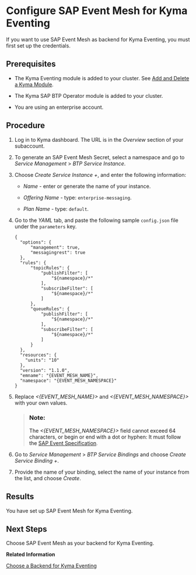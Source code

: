<!-- loio407d1266017f4b529b61665fa7408c41 -->

# Configure SAP Event Mesh for Kyma Eventing

If you want to use SAP Event Mesh as backend for Kyma Eventing, you must first set up the credentials.



<a name="loio407d1266017f4b529b61665fa7408c41__prereq_uvp_3w3_dzb"/>

## Prerequisites

-   The Kyma Eventing module is added to your cluster. See [Add and Delete a Kyma Module](../50-administration-and-ops/add-and-delete-a-kyma-module-1b548e9.md#loio1b548e9ad4744b978b8b595288b0cb5c).

-   The Kyma SAP BTP Operator module is added to your cluster.

-   You are using an enterprise account.




<a name="loio407d1266017f4b529b61665fa7408c41__steps_afw_5f3_3rb"/>

## Procedure

1.  Log in to Kyma dashboard. The URL is in the *Overview* section of your subaccount.

2.  To generate an SAP Event Mesh Secret, select a namespace and go to *Service Management* \> *BTP Service Instance*.

3.  Choose *Create Service Instance +*, and enter the following information:

    -   *Name* - enter or generate the name of your instance.

    -   *Offering Name* - type: `enterprise-messaging`.

    -   *Plan Name* - type: `default`.


4.  Go to the *YAML* tab, and paste the following sample `config.json` file under the `parameters` key.

    ```
    {
      "options": {
          "management": true,
          "messagingrest": true
      },
      "rules": {
          "topicRules": {
              "publishFilter": [
                  "${namespace}/*"
              ],
              "subscribeFilter": [
                  "${namespace}/*"
              ]
          },
          "queueRules": {
              "publishFilter": [
                  "${namespace}/*"
              ],
              "subscribeFilter": [
                  "${namespace}/*"
              ]
          }
      },
      "resources": {
        "units": "10"
      },
      "version": "1.1.0",
      "emname": "{EVENT_MESH_NAME}",
      "namespace": "{EVENT_MESH_NAMESPACE}"
    }
    ```

5.  Replace *<\{EVENT\_MESH\_NAME\}\>* and *<\{EVENT\_MESH\_NAMESPACE\}\>* with your own values.

    > ### Note:  
    > The *<\{EVENT\_MESH\_NAMESPACE\}\>* field cannot exceed 64 characters, or begin or end with a dot or hyphen: It must follow the [SAP Event Specification](https://help.sap.com/viewer/bf82e6b26456494cbdd197057c09979f/Cloud/en-US/00d56d697c7549408cfacc8cb6a46b11.html).

6.  Go to *Service Management* \> *BTP Service Bindings* and choose *Create Service Binding +*.

7.  Provide the name of your binding, select the name of your instance from the list, and choose *Create*.




<a name="loio407d1266017f4b529b61665fa7408c41__result_fr1_4g3_3rb"/>

## Results

You have set up SAP Event Mesh for Kyma Eventing.



<a name="loio407d1266017f4b529b61665fa7408c41__postreq_idx_hwx_5zb"/>

## Next Steps

Choose SAP Event Mesh as your backend for Kyma Eventing.

**Related Information**  


[Choose a Backend for Kyma Eventing](choose-a-backend-for-kyma-eventing-08dfcdc.md "The event service in Kyma runtime supports two backends: NATS and SAP Event Mesh. Learn how to set up your preferred eventing backend.")

